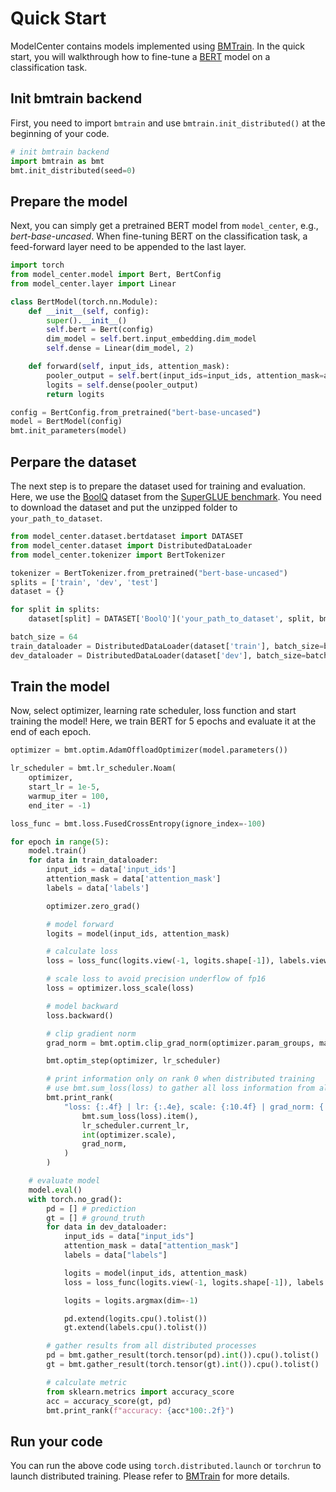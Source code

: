# Quick Start

ModelCenter contains models implemented using [BMTrain](https://bmtrain.readthedocs.io/en/latest/index.html).
In the quick start, you will walkthrough how to fine-tune a [BERT](https://arxiv.org/abs/1810.04805) model on a classification task.

## Init bmtrain backend
First, you need to import `bmtrain` and use `bmtrain.init_distributed()` at the beginning of your code. 

```python
# init bmtrain backend
import bmtrain as bmt
bmt.init_distributed(seed=0)
```

## Prepare the model
Next, you can simply get a pretrained BERT model from `model_center`, e.g., *bert-base-uncased*. When fine-tuning BERT on the classification task, a feed-forward layer need to be appended to the last layer.

```python
import torch
from model_center.model import Bert, BertConfig
from model_center.layer import Linear

class BertModel(torch.nn.Module):
    def __init__(self, config):
        super().__init__()
        self.bert = Bert(config)
        dim_model = self.bert.input_embedding.dim_model
        self.dense = Linear(dim_model, 2)

    def forward(self, input_ids, attention_mask):
        pooler_output = self.bert(input_ids=input_ids, attention_mask=attention_mask).pooler_output
        logits = self.dense(pooler_output)
        return logits

config = BertConfig.from_pretrained("bert-base-uncased")
model = BertModel(config)
bmt.init_parameters(model)
```

## Perpare the dataset
The next step is to prepare the dataset used for training and evaluation. Here, we use the [BoolQ](https://github.com/google-research-datasets/boolean-questions) dataset from the [SuperGLUE benchmark](https://super.gluebenchmark.com/). You need to download the dataset and put the unzipped folder to `your_path_to_dataset`.

```python
from model_center.dataset.bertdataset import DATASET
from model_center.dataset import DistributedDataLoader
from model_center.tokenizer import BertTokenizer

tokenizer = BertTokenizer.from_pretrained("bert-base-uncased")
splits = ['train', 'dev', 'test']
dataset = {}

for split in splits:
    dataset[split] = DATASET['BoolQ']('your_path_to_dataset', split, bmt.rank(), bmt.world_size(), tokenizer, max_encoder_length=512)

batch_size = 64
train_dataloader = DistributedDataLoader(dataset['train'], batch_size=batch_size, shuffle=True)
dev_dataloader = DistributedDataLoader(dataset['dev'], batch_size=batch_size, shuffle=False)
```

## Train the model
Now, select optimizer, learning rate scheduler, loss function and start training the model! Here, we train BERT for 5 epochs and evaluate it at the end of each epoch.

```python
optimizer = bmt.optim.AdamOffloadOptimizer(model.parameters())

lr_scheduler = bmt.lr_scheduler.Noam(
    optimizer, 
    start_lr = 1e-5,
    warmup_iter = 100, 
    end_iter = -1)

loss_func = bmt.loss.FusedCrossEntropy(ignore_index=-100)

for epoch in range(5):
    model.train()
    for data in train_dataloader:
        input_ids = data['input_ids']
        attention_mask = data['attention_mask']
        labels = data['labels']

        optimizer.zero_grad()

        # model forward
        logits = model(input_ids, attention_mask)

        # calculate loss
        loss = loss_func(logits.view(-1, logits.shape[-1]), labels.view(-1))

        # scale loss to avoid precision underflow of fp16
        loss = optimizer.loss_scale(loss)

        # model backward
        loss.backward()

        # clip gradient norm
        grad_norm = bmt.optim.clip_grad_norm(optimizer.param_groups, max_norm=10.0, scale = optimizer.scale, norm_type = 2)

        bmt.optim_step(optimizer, lr_scheduler)

        # print information only on rank 0 when distributed training
        # use bmt.sum_loss(loss) to gather all loss information from all distributed processes
        bmt.print_rank(
            "loss: {:.4f} | lr: {:.4e}, scale: {:10.4f} | grad_norm: {:.4f} |".format(
                bmt.sum_loss(loss).item(),
                lr_scheduler.current_lr,
                int(optimizer.scale),
                grad_norm,
            )
        )

    # evaluate model
    model.eval()
    with torch.no_grad():
        pd = [] # prediction
        gt = [] # ground_truth
        for data in dev_dataloader:
            input_ids = data["input_ids"]
            attention_mask = data["attention_mask"]
            labels = data["labels"]

            logits = model(input_ids, attention_mask)
            loss = loss_func(logits.view(-1, logits.shape[-1]), labels.view(-1))

            logits = logits.argmax(dim=-1)

            pd.extend(logits.cpu().tolist())
            gt.extend(labels.cpu().tolist())

        # gather results from all distributed processes
        pd = bmt.gather_result(torch.tensor(pd).int()).cpu().tolist()
        gt = bmt.gather_result(torch.tensor(gt).int()).cpu().tolist()

        # calculate metric
        from sklearn.metrics import accuracy_score
        acc = accuracy_score(gt, pd)
        bmt.print_rank(f"accuracy: {acc*100:.2f}")
```

## Run your code
You can run the above code using `torch.distributed.launch` or `torchrun` to launch distributed training. Please refer to [BMTrain](https://github.com/OpenBMB/BMTrain#step-4-launch-distributed-training) for more details.

